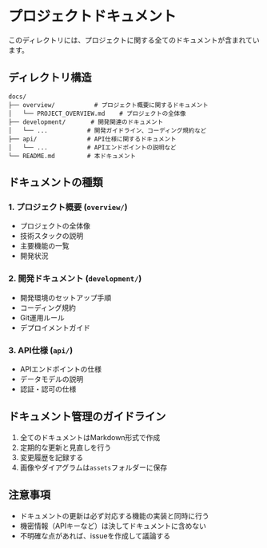 # プロジェクトドキュメント

このディレクトリには、プロジェクトに関する全てのドキュメントが含まれています。

## ディレクトリ構造

```
docs/
├── overview/           # プロジェクト概要に関するドキュメント
│   └── PROJECT_OVERVIEW.md    # プロジェクトの全体像
├── development/       # 開発関連のドキュメント
│   └── ...           # 開発ガイドライン、コーディング規約など
├── api/              # API仕様に関するドキュメント
│   └── ...           # APIエンドポイントの説明など
└── README.md         # 本ドキュメント
```

## ドキュメントの種類

### 1. プロジェクト概要 (`overview/`)
- プロジェクトの全体像
- 技術スタックの説明
- 主要機能の一覧
- 開発状況

### 2. 開発ドキュメント (`development/`)
- 開発環境のセットアップ手順
- コーディング規約
- Git運用ルール
- デプロイメントガイド

### 3. API仕様 (`api/`)
- APIエンドポイントの仕様
- データモデルの説明
- 認証・認可の仕様

## ドキュメント管理のガイドライン

1. 全てのドキュメントはMarkdown形式で作成
2. 定期的な更新と見直しを行う
3. 変更履歴を記録する
4. 画像やダイアグラムは`assets`フォルダーに保存

## 注意事項

- ドキュメントの更新は必ず対応する機能の実装と同時に行う
- 機密情報（APIキーなど）は決してドキュメントに含めない
- 不明確な点があれば、issueを作成して議論する 